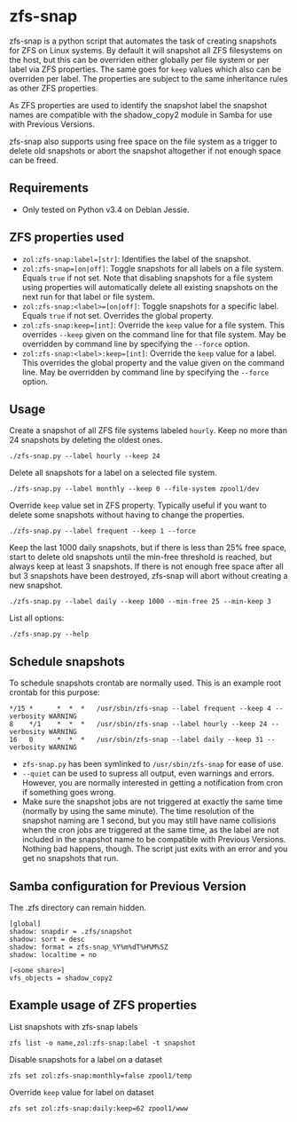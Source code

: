# zfs-snap
zfs-snap is a python script that automates the task of creating snapshots
for ZFS on Linux systems. By default it will snapshot all ZFS filesystems on
the host, but this can be overriden either globally per file system or per 
label via ZFS properties. 
The same goes for `keep` values which also can be overriden per
label. The properties are subject to the same inheritance rules as other
ZFS properties.

As ZFS properties are used to identify the snapshot label the snapshot names
are compatible with the shadow_copy2 module in Samba for use with
Previous Versions.

zfs-snap also supports using free space on the file system as a trigger to
delete old snapshots or abort the snapshot altogether if not enough space can
be freed.

## Requirements
* Only tested on Python v3.4 on Debian Jessie.

## ZFS properties used
* `zol:zfs-snap:label=[str]`: Identifies the label of the snapshot.
* `zol:zfs-snap=[on|off]`: Toggle snapshots for all labels on a file
  system. Equals `true` if not set.
  Note that disabling snapshots for a file system using properties will 
  automatically delete all existing snapshots on the next run for that label 
  or file system.
* `zol:zfs-snap:<label>=[on|off]`: Toggle snapshots for a specific label.
  Equals `true` if not set. Overrides the global property.
* `zol:zfs-snap:keep=[int]`: Override the `keep` value for a file system.
  This overrides `--keep` given on the command line for that file system.
  May be overridden by command line by specifying the `--force` option.
* `zol:zfs-snap:<label>:keep=[int]`: Override the `keep` value for a label.
  This overrides the global property and the value given on the command line.
  May be overridden by command line by specifying the `--force` option.

## Usage
Create a snapshot of all ZFS file systems labeled `hourly`. Keep no more than 24
snapshots by deleting the oldest ones.

    ./zfs-snap.py --label hourly --keep 24
Delete all snapshots for a label on a selected file system.

    ./zfs-snap.py --label monthly --keep 0 --file-system zpool1/dev
Override `keep` value set in ZFS property. Typically useful if you want
to delete some snapshots without having to change the properties.

    ./zfs-snap.py --label frequent --keep 1 --force

Keep the last 1000 daily snapshots, but if there is less than 25% free space,
start to delete old snapshots until the min-free threshold is reached, but
always keep at least 3 snapshots. If there is not enough free space after all
but 3 snapshots have been destroyed, zfs-snap will abort without creating a new
snapshot.

    ./zfs-snap.py --label daily --keep 1000 --min-free 25 --min-keep 3
List all options:

    ./zfs-snap.py --help

## Schedule snapshots
To schedule snapshots crontab are normally used. This is an example root
crontab for this purpose:

    */15 *      *  *  *   /usr/sbin/zfs-snap --label frequent --keep 4 --verbosity WARNING
    8    */1    *  *  *   /usr/sbin/zfs-snap --label hourly --keep 24 --verbosity WARNING
    16   0      *  *  *   /usr/sbin/zfs-snap --label daily --keep 31 --verbosity WARNING

* `zfs-snap.py` has been symlinked to `/usr/sbin/zfs-snap` for ease of use.
* `--quiet` can be used to supress all output, even warnings and errors.
  However, you are normally interested in getting a notification from cron if 
  something goes wrong.
* Make sure the snapshot jobs are not triggered at exactly the same time 
  (normally by using the same minute). The time resolution of the snapshot 
  naming are 1 second, but you may still have name collisions when the cron 
  jobs are triggered at the same time, as the label are not included in the 
  snapshot name to be compatible with Previous Versions. 
  Nothing bad happens, though. The script just exits with an error and you get
  no snapshots that run.

## Samba configuration for Previous Version
The .zfs directory can remain hidden.

    [global]
    shadow: snapdir = .zfs/snapshot
    shadow: sort = desc
    shadow: format = zfs-snap_%Y%m%dT%H%M%SZ
    shadow: localtime = no

    [<some share>]
    vfs_objects = shadow_copy2

## Example usage of ZFS properties
List snapshots with zfs-snap labels

    zfs list -o name,zol:zfs-snap:label -t snapshot
Disable snapshots for a label on a dataset

    zfs set zol:zfs-snap:monthly=false zpool1/temp
Override `keep` value for label on dataset

    zfs set zol:zfs-snap:daily:keep=62 zpool1/www
